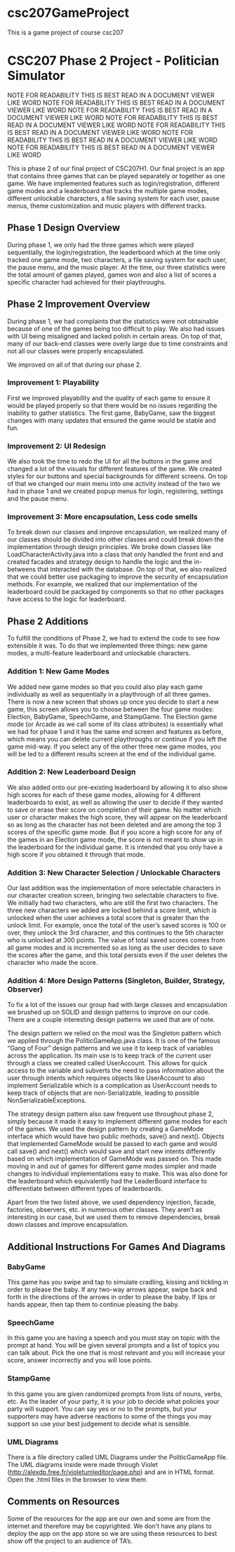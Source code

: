 # csc207GameProject
This is a game project of course csc207

# CSC207 Phase 2 Project - Politician Simulator

NOTE FOR READABILITY THIS IS BEST READ IN A DOCUMENT VIEWER LIKE WORD
NOTE FOR READABILITY THIS IS BEST READ IN A DOCUMENT VIEWER LIKE WORD
NOTE FOR READABILITY THIS IS BEST READ IN A DOCUMENT VIEWER LIKE WORD
NOTE FOR READABILITY THIS IS BEST READ IN A DOCUMENT VIEWER LIKE WORD
NOTE FOR READABILITY THIS IS BEST READ IN A DOCUMENT VIEWER LIKE WORD
NOTE FOR READABILITY THIS IS BEST READ IN A DOCUMENT VIEWER LIKE WORD
NOTE FOR READABILITY THIS IS BEST READ IN A DOCUMENT VIEWER LIKE WORD

This is phase 2 of our final project of CSC207H1. Our final project is an app that contains three games that can be played separately or together as one game. We have implemented features such as login/registration, different game modes and a leaderboard that tracks the multiple game modes, different unlockable characters, a file saving system for each user, pause menus, theme customization and music players with different tracks.


## Phase 1 Design Overview

During phase 1, we only had the three games which were played sequentially, the login/registration, the leaderboard which at the time only tracked one game mode, two characters, a file saving system for each user, the pause menu, and the music player. At the time, our three statistics were the total amount of games played, games won and also a list of scores a specific character had achieved for their playthroughs.

## Phase 2 Improvement Overview

During phase 1, we had complaints that the statistics were not obtainable because of one of the games being too difficult to play. We also had issues with UI being misaligned and lacked polish in certain areas. On top of that, many of our back-end classes were overly large due to time constraints and not all our classes were properly encapsulated.

We improved on all of that during our phase 2.

### Improvement 1: Playability

First we improved playability and the quality of each game to ensure it would be played properly so that there would be no issues regarding the inability to gather statistics. The first game, BabyGame, saw the biggest changes with many updates that ensured the game would be stable and fun.

### Improvement 2: UI Redesign
We also took the time to redo the UI for all the buttons in the game and changed a lot of the visuals for different features of the game. We created styles for our buttons and special backgrounds for different screens. On top of that we changed our main menu into one activity instead of the two we had in phase 1 and we created popup menus for login, registering, settings and the pause menu.

### Improvement 3: More encapsulation, Less code smells
To break down our classes and improve encapsulation, we realized many of our classes should be divided into other classes and could break down the implementation through design principles. We broke down classes like LoadCharacterActivity.java into a class that only handled the front end and created facades and strategy design to handle the logic and the in-betweens that interacted with the database. On top of that, we also realized that we could better use packaging to improve the security of encapsulation methods. For example, we realized that our implementation of the leaderboard could be packaged by components so that no other packages have access to the logic for leaderboard.

## Phase 2 Additions

To fulfill the conditions of Phase 2, we had to extend the code to see how extensible it was. To do that we implemented three things: new game modes, a multi-feature leaderboard and unlockable characters.

### Addition 1: New Game Modes

We added new game modes so that you could also play each game individually as well as sequentially in a playthrough of all three games. There is now a new screen that shows up once you decide to start a new game, this screen allows you to choose between the four game modes: Election, BabyGame, SpeechGame, and StampGame. The Election game mode (or Arcade as we call some of its class attributes) is essentially what we had for phase 1 and it has the same end screen and features as before, which means you can delete current playthroughs or continue if you left the game mid-way. If you select any of the other three new game modes, you will be led to a different results screen at the end of the individual game.

### Addition 2: New Leaderboard Design

We also added onto our pre-existing leaderboard by allowing it to also show high scores for each of these game modes, allowing for 4 different leaderboards to exist, as well as allowing the user to decide if they wanted to save or erase their score on completion of their game. No matter which user or character makes the high score, they will appear on the leaderboard so as long as the character has not been deleted and are among the top 3 scores of the specific game mode. But if you score a high score for any of the games in an Election game mode, the score is not meant to show up in the leaderboard for the individual game. It is intended that you only have a high score if you obtained it through that mode.

### Addition 3: New Character Selection / Unlockable Characters

Our last addition was the implementation of more selectable characters in our character creation screen, bringing two selectable characters to five. We initially had two characters, who are still the first two characters. The three new characters we added are locked behind a score limit, which is unlocked when the user achieves a total score that is greater than the unlock limit. For example, once the total of the user’s saved scores is 100 or over, they unlock the 3rd character, and this continues to the 5th character who is unlocked at 300 points. The value of total saved scores comes from all game modes and is incremented so as long as the user decides to save the scores after the game, and this total persists even if the user deletes the character who made the score.

### Addition 4: More Design Patterns (Singleton, Builder, Strategy, Observer)

To fix a lot of the issues our group had with large classes and encapsulation we brushed up on SOLID and design patterns to improve on our code. There are a couple interesting design patterns we used that are of note.

The design pattern we relied on the most was the Singleton pattern which we applied through the PoliticGameApp.java class. It is one of the famous “Gang of Four” design patterns and we use it to keep track of variables across the application. Its main use is to keep track of the current user through a class we created called UserAccount. This allows for quick access to the variable and subverts the need to pass information about the user through intents which requires objects like UserAccount to also implement Serializable which is a complication as UserAccount needs to keep track of objects that are non-Serializable, leading to possible NonSerializableExceptions.

The strategy design pattern also saw frequent use throughout phase 2, simply because it made it easy to implement different game modes for each of the games. We used the design pattern by creating a GameMode interface which would have two public methods, save() and next(). Objects that implemented GameMode would be passed to each game and would call save() and next() which would save and start new intents differently based on which implementation of GameMode was passed on. This made moving in and out of games for different game modes simpler and made changes to individual implementations easy to make. This was also done for the leaderboard which equivalently had the LeaderBoard interface to differentiate between different types of leaderboards.

Apart from the two listed above, we used dependency injection, facade, factories, observers, etc. in numerous other classes. They aren’t as interesting in our case, but we used them to remove dependencies, break down classes and improve encapsulation.

## Additional Instructions For Games And Diagrams

### BabyGame

This game has you swipe and tap to simulate cradling, kissing and tickling in order to please the baby. If any two-way arrows appear, swipe back and forth in the directions of the arrows in order to please the baby. If lips or hands appear, then tap them to continue pleasing the baby.

### SpeechGame

In this game you are having a speech and you must stay on topic with the prompt at hand. You will be given several prompts and a list of topics you can talk about. Pick the one that is most relevant and you will increase your score, answer incorrectly and you will lose points.

### StampGame

In this game you are given randomized prompts from lists of nouns, verbs, etc. As the leader of your party, it is your job to decide what policies your party will support. You can say yes or no to the prompts, but your supporters may have adverse reactions to some of the things you may support so use your best judgement to decide what is sensible.

### UML Diagrams

There is a file directory called UML Diagrams under the PoliticGameApp file. The UML diagrams inside were made through Violet (http://alexdp.free.fr/violetumleditor/page.php) and are in HTML format. Open the .html files in the browser to view them.

## Comments on Resources

Some of the resources for the app are our own and some are from the internet and therefore may be copyrighted. We don’t have any plans to deploy the app on the app store so we are using these resources to best show off the project to an audience of TA’s.
